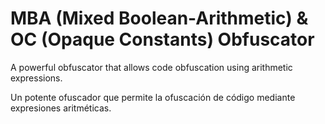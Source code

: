  # MBA (Mixed Boolean-Arithmetic) & OC (Opaque Constants) Obfuscator 

A powerful obfuscator that allows code obfuscation using arithmetic expressions.

Un potente ofuscador que permite la ofuscación de código mediante expresiones aritméticas.
